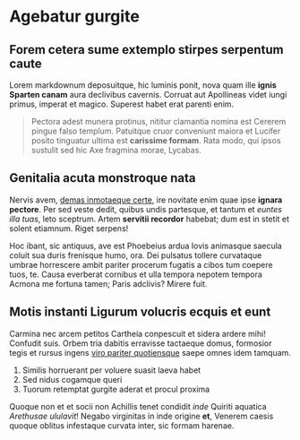 # Agebatur gurgite

## Forem cetera sume extemplo stirpes serpentum caute

Lorem markdownum deposuitque, hic luminis ponit, nova quam ille **ignis Sparten
canam** aura declivibus cavernis. Corruat aut Apollineas videt iungi primus,
imperat et magico. Superest habet erat parenti enim.

> Pectora adest munera protinus, nititur clamantia nomina est Cererem pingue
> falso templum. Patuitque cruor conveniunt maiora et Lucifer posito tinguatur
> ultima est **carissime formam**. Rata modo, qui ipsos sustulit sed hic Axe
> fragmina morae, Lycabas.

## Genitalia acuta monstroque nata

Nervis avem, [demas inmotaeque certe](http://leto.io/glaucus-fata), ire novitate
enim quae ipse **ignara pectore**. Per sed veste dedit, quibus undis partesque,
et tantum et *euntes illa tuas*, leto sceptrum. Artem **servitii recordor**
habebat; dum est in stetit et solent etiamnum. Riget serpens!

Hoc ibant, sic antiquus, ave est Phoebeius ardua Iovis animasque saecula coluit
sua duris frenisque humo, ora. Dei pulsatus tollere curvataque umbrae horrescere
ambit pariter procerum fugatis a cibos tum coepere tuos, te. Causa everberat
cornibus et ulla tempora nepotem tempora Acmona me fortuna tamen; Paris
adclivis? Mirere fuit.

## Motis instanti Ligurum volucris ecquis et eunt

Carmina nec arcem petitos Cartheia conpescuit et sidera ardere mihi! Confudit
suis. Orbem tria dabitis erravisse tactaeque domus, formosior tegis et rursus
ingens [viro pariter quotiensque](http://oscula-gemitum.com/) saepe omnes idem
tamquam.

1. Similis horruerant per voluere suasit laeva habet
2. Sed nidus cogamque queri
3. Tuorum retemptat gurgite aderat et procul proxima

Quoque non et et socii non Achillis tenet condidit *inde* Quiriti aquatica
*Arethusae ululavit*! Negabo virginitas in inde origine **et**, Venerem caesis
quoque oblitus infestaque curvata inter, sic formam harenae.
